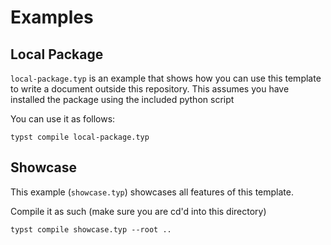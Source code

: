 # Examples

## Local Package

`local-package.typ` is an example that shows how you can use this template to write a document outside this repository.
This assumes you have installed the package using the included python script

You can use it as follows:

```
typst compile local-package.typ
```

## Showcase

This example (`showcase.typ`) showcases all features of this template.

Compile it as such (make sure you are cd'd into this directory)

```
typst compile showcase.typ --root ..
```
